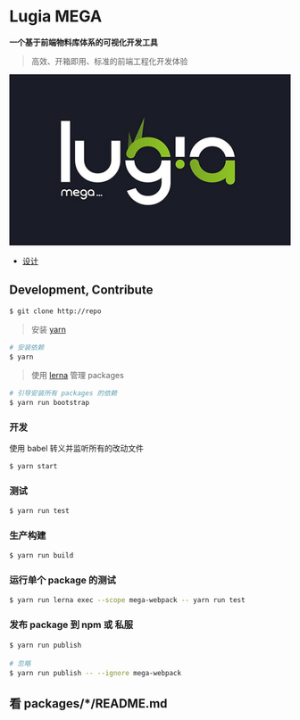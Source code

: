 # Lugia MEGA

**一个基于前端物料库体系的可视化开发工具**

> 高效、开箱即用、标准的前端工程化开发体验

![](docs/design/2018-05-18-10-28-24.png)

- [设计](./docs/design)

## Development, Contribute

```bash
$ git clone http://repo
```

> 安装 [yarn](https://yarnpkg.com)

```bash
# 安装依赖
$ yarn
```

> 使用 [lerna](https://github.com/lerna/lerna) 管理 packages

```bash
# 引导安装所有 packages 的依赖
$ yarn run bootstrap
```

### 开发

使用 babel 转义并监听所有的改动文件

```bash
$ yarn start
```

### 测试

```bash
$ yarn run test
```

### 生产构建

```bash
$ yarn run build
```

### 运行单个 package 的测试

```bash
$ yarn run lerna exec --scope mega-webpack -- yarn run test
```

### 发布 package 到 npm 或 私服

```bash
$ yarn run publish

# 忽略
$ yarn run publish -- --ignore mega-webpack
```

## 看 packages/\*/README.md
